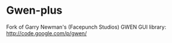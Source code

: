 Gwen-plus
====================

Fork of Garry Newman's (Facepunch Studios) GWEN GUI library:
http://code.google.com/p/gwen/

